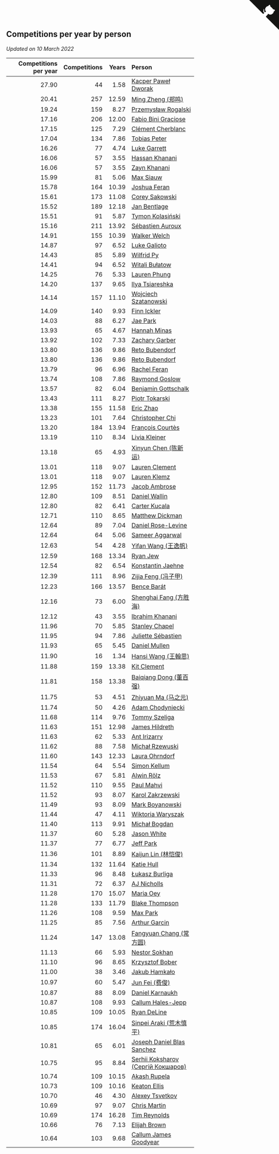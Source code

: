 ## Competitions per year by person

*Updated on 10 March 2022*

| Competitions per year | Competitions | Years | Person |
| ---: | ---: | ---: | :--- |
| 27.90 | 44 | 1.58 | [Kacper Paweł Dworak](https://www.worldcubeassociation.org/persons/2020DWOR01) |
| 20.41 | 257 | 12.59 | [Ming Zheng (郑鸣)](https://www.worldcubeassociation.org/persons/2009ZHEN11) |
| 19.24 | 159 | 8.27 | [Przemysław Rogalski](https://www.worldcubeassociation.org/persons/2013ROGA02) |
| 17.16 | 206 | 12.00 | [Fabio Bini Graciose](https://www.worldcubeassociation.org/persons/2010GRAC02) |
| 17.15 | 125 | 7.29 | [Clément Cherblanc](https://www.worldcubeassociation.org/persons/2014CHER05) |
| 17.04 | 134 | 7.86 | [Tobias Peter](https://www.worldcubeassociation.org/persons/2014PETE03) |
| 16.26 | 77 | 4.74 | [Luke Garrett](https://www.worldcubeassociation.org/persons/2017GARR05) |
| 16.06 | 57 | 3.55 | [Hassan Khanani](https://www.worldcubeassociation.org/persons/2018KHAN26) |
| 16.06 | 57 | 3.55 | [Zayn Khanani](https://www.worldcubeassociation.org/persons/2018KHAN28) |
| 15.99 | 81 | 5.06 | [Max Siauw](https://www.worldcubeassociation.org/persons/2017SIAU02) |
| 15.78 | 164 | 10.39 | [Joshua Feran](https://www.worldcubeassociation.org/persons/2011FERA01) |
| 15.61 | 173 | 11.08 | [Corey Sakowski](https://www.worldcubeassociation.org/persons/2011SAKO01) |
| 15.52 | 189 | 12.18 | [Jan Bentlage](https://www.worldcubeassociation.org/persons/2010BENT01) |
| 15.51 | 91 | 5.87 | [Tymon Kolasiński](https://www.worldcubeassociation.org/persons/2016KOLA02) |
| 15.16 | 211 | 13.92 | [Sébastien Auroux](https://www.worldcubeassociation.org/persons/2008AURO01) |
| 14.91 | 155 | 10.39 | [Walker Welch](https://www.worldcubeassociation.org/persons/2011WELC01) |
| 14.87 | 97 | 6.52 | [Luke Galioto](https://www.worldcubeassociation.org/persons/2015GALI02) |
| 14.43 | 85 | 5.89 | [Wilfrid Py](https://www.worldcubeassociation.org/persons/2016PYWI01) |
| 14.41 | 94 | 6.52 | [Witali Bułatow](https://www.worldcubeassociation.org/persons/2015BUAT01) |
| 14.25 | 76 | 5.33 | [Lauren Phung](https://www.worldcubeassociation.org/persons/2016PHUN02) |
| 14.20 | 137 | 9.65 | [Ilya Tsiareshka](https://www.worldcubeassociation.org/persons/2012TERE01) |
| 14.14 | 157 | 11.10 | [Wojciech Szatanowski](https://www.worldcubeassociation.org/persons/2011SZAT01) |
| 14.09 | 140 | 9.93 | [Finn Ickler](https://www.worldcubeassociation.org/persons/2012ICKL01) |
| 14.03 | 88 | 6.27 | [Jae Park](https://www.worldcubeassociation.org/persons/2015PARK24) |
| 13.93 | 65 | 4.67 | [Hannah Minas](https://www.worldcubeassociation.org/persons/2017MINA04) |
| 13.92 | 102 | 7.33 | [Zachary Garber](https://www.worldcubeassociation.org/persons/2014GARB01) |
| 13.80 | 136 | 9.86 | [Reto Bubendorf](https://www.worldcubeassociation.org/persons/2012BUBE01) |
| 13.80 | 136 | 9.86 | [Reto Bubendorf](https://www.worldcubeassociation.org/persons/2012BUBE01) |
| 13.79 | 96 | 6.96 | [Rachel Feran](https://www.worldcubeassociation.org/persons/2015FERA01) |
| 13.74 | 108 | 7.86 | [Raymond Goslow](https://www.worldcubeassociation.org/persons/2014GOSL01) |
| 13.57 | 82 | 6.04 | [Benjamin Gottschalk](https://www.worldcubeassociation.org/persons/2016GOTT01) |
| 13.43 | 111 | 8.27 | [Piotr Tokarski](https://www.worldcubeassociation.org/persons/2013TOKA01) |
| 13.38 | 155 | 11.58 | [Eric Zhao](https://www.worldcubeassociation.org/persons/2010ZHAO19) |
| 13.23 | 101 | 7.64 | [Christopher Chi](https://www.worldcubeassociation.org/persons/2014CHIC01) |
| 13.20 | 184 | 13.94 | [François Courtès](https://www.worldcubeassociation.org/persons/2008COUR01) |
| 13.19 | 110 | 8.34 | [Livia Kleiner](https://www.worldcubeassociation.org/persons/2013KLEI03) |
| 13.18 | 65 | 4.93 | [Xinyun Chen (陈新运)](https://www.worldcubeassociation.org/persons/2017CHEN36) |
| 13.01 | 118 | 9.07 | [Lauren Clement](https://www.worldcubeassociation.org/persons/2013KLEM01) |
| 13.01 | 118 | 9.07 | [Lauren Klemz](https://www.worldcubeassociation.org/persons/2013KLEM01) |
| 12.95 | 152 | 11.73 | [Jacob Ambrose](https://www.worldcubeassociation.org/persons/2010AMBR01) |
| 12.80 | 109 | 8.51 | [Daniel Wallin](https://www.worldcubeassociation.org/persons/2013WALL03) |
| 12.80 | 82 | 6.41 | [Carter Kucala](https://www.worldcubeassociation.org/persons/2015KUCA01) |
| 12.71 | 110 | 8.65 | [Matthew Dickman](https://www.worldcubeassociation.org/persons/2013DICK01) |
| 12.64 | 89 | 7.04 | [Daniel Rose-Levine](https://www.worldcubeassociation.org/persons/2015ROSE01) |
| 12.64 | 64 | 5.06 | [Sameer Aggarwal](https://www.worldcubeassociation.org/persons/2017AGGA01) |
| 12.63 | 54 | 4.28 | [Yifan Wang (王逸帆)](https://www.worldcubeassociation.org/persons/2017WANY29) |
| 12.59 | 168 | 13.34 | [Ryan Jew](https://www.worldcubeassociation.org/persons/2008JEWR01) |
| 12.54 | 82 | 6.54 | [Konstantin Jaehne](https://www.worldcubeassociation.org/persons/2015JAEH01) |
| 12.39 | 111 | 8.96 | [Zijia Feng (冯子甲)](https://www.worldcubeassociation.org/persons/2013FENG02) |
| 12.23 | 166 | 13.57 | [Bence Barát](https://www.worldcubeassociation.org/persons/2008BARA01) |
| 12.16 | 73 | 6.00 | [Shenghai Fang (方胜海)](https://www.worldcubeassociation.org/persons/2016FANG01) |
| 12.12 | 43 | 3.55 | [Ibrahim Khanani](https://www.worldcubeassociation.org/persons/2018KHAN27) |
| 11.96 | 70 | 5.85 | [Stanley Chapel](https://www.worldcubeassociation.org/persons/2016CHAP04) |
| 11.95 | 94 | 7.86 | [Juliette Sébastien](https://www.worldcubeassociation.org/persons/2014SEBA01) |
| 11.93 | 65 | 5.45 | [Daniel Mullen](https://www.worldcubeassociation.org/persons/2016MULL04) |
| 11.90 | 16 | 1.34 | [Hansi Wang (王翰思)](https://www.worldcubeassociation.org/persons/2020WANG19) |
| 11.88 | 159 | 13.38 | [Kit Clement](https://www.worldcubeassociation.org/persons/2008CLEM01) |
| 11.81 | 158 | 13.38 | [Baiqiang Dong (董百强)](https://www.worldcubeassociation.org/persons/2008DONG06) |
| 11.75 | 53 | 4.51 | [Zhiyuan Ma (马之元)](https://www.worldcubeassociation.org/persons/2017MAZH04) |
| 11.74 | 50 | 4.26 | [Adam Chodyniecki](https://www.worldcubeassociation.org/persons/2017CHOD02) |
| 11.68 | 114 | 9.76 | [Tommy Szeliga](https://www.worldcubeassociation.org/persons/2012SZEL01) |
| 11.63 | 151 | 12.98 | [James Hildreth](https://www.worldcubeassociation.org/persons/2009HILD01) |
| 11.63 | 62 | 5.33 | [Ant Irizarry](https://www.worldcubeassociation.org/persons/2016IRIZ02) |
| 11.62 | 88 | 7.58 | [Michał Rzewuski](https://www.worldcubeassociation.org/persons/2014RZEW01) |
| 11.60 | 143 | 12.33 | [Laura Ohrndorf](https://www.worldcubeassociation.org/persons/2009OHRN01) |
| 11.54 | 64 | 5.54 | [Simon Kellum](https://www.worldcubeassociation.org/persons/2016KELL12) |
| 11.53 | 67 | 5.81 | [Alwin Rölz](https://www.worldcubeassociation.org/persons/2016ROLZ01) |
| 11.52 | 110 | 9.55 | [Paul Mahvi](https://www.worldcubeassociation.org/persons/2012MAHV01) |
| 11.52 | 93 | 8.07 | [Karol Zakrzewski](https://www.worldcubeassociation.org/persons/2014ZAKR01) |
| 11.49 | 93 | 8.09 | [Mark Boyanowski](https://www.worldcubeassociation.org/persons/2014BOYA01) |
| 11.44 | 47 | 4.11 | [Wiktoria Waryszak](https://www.worldcubeassociation.org/persons/2018WARY01) |
| 11.40 | 113 | 9.91 | [Michał Bogdan](https://www.worldcubeassociation.org/persons/2012BOGD01) |
| 11.37 | 60 | 5.28 | [Jason White](https://www.worldcubeassociation.org/persons/2016WHIT16) |
| 11.37 | 77 | 6.77 | [Jeff Park](https://www.worldcubeassociation.org/persons/2015PARK08) |
| 11.36 | 101 | 8.89 | [Kaijun Lin (林恺俊)](https://www.worldcubeassociation.org/persons/2013LINK01) |
| 11.34 | 132 | 11.64 | [Katie Hull](https://www.worldcubeassociation.org/persons/2010HULL01) |
| 11.33 | 96 | 8.48 | [Łukasz Burliga](https://www.worldcubeassociation.org/persons/2013BURL01) |
| 11.31 | 72 | 6.37 | [AJ Nicholls](https://www.worldcubeassociation.org/persons/2015NICH04) |
| 11.28 | 170 | 15.07 | [Maria Oey](https://www.worldcubeassociation.org/persons/2007OEYM01) |
| 11.28 | 133 | 11.79 | [Blake Thompson](https://www.worldcubeassociation.org/persons/2010THOM03) |
| 11.26 | 108 | 9.59 | [Max Park](https://www.worldcubeassociation.org/persons/2012PARK03) |
| 11.25 | 85 | 7.56 | [Arthur Garcin](https://www.worldcubeassociation.org/persons/2014GARC27) |
| 11.24 | 147 | 13.08 | [Fangyuan Chang (常方圆)](https://www.worldcubeassociation.org/persons/2009CHAN04) |
| 11.13 | 66 | 5.93 | [Nestor Sokhan](https://www.worldcubeassociation.org/persons/2016SOKH01) |
| 11.10 | 96 | 8.65 | [Krzysztof Bober](https://www.worldcubeassociation.org/persons/2013BOBE01) |
| 11.00 | 38 | 3.46 | [Jakub Hamkało](https://www.worldcubeassociation.org/persons/2018HAMK01) |
| 10.97 | 60 | 5.47 | [Jun Fei (费俊)](https://www.worldcubeassociation.org/persons/2016FEIJ02) |
| 10.87 | 88 | 8.09 | [Daniel Karnaukh](https://www.worldcubeassociation.org/persons/2014KARN02) |
| 10.87 | 108 | 9.93 | [Callum Hales-Jepp](https://www.worldcubeassociation.org/persons/2012HALE01) |
| 10.85 | 109 | 10.05 | [Ryan DeLine](https://www.worldcubeassociation.org/persons/2012DELI01) |
| 10.85 | 174 | 16.04 | [Sinpei Araki (荒木慎平)](https://www.worldcubeassociation.org/persons/2006ARAK01) |
| 10.81 | 65 | 6.01 | [Joseph Daniel Blas Sanchez](https://www.worldcubeassociation.org/persons/2016SANC08) |
| 10.75 | 95 | 8.84 | [Serhii Koksharov (Сергій Кокшаров)](https://www.worldcubeassociation.org/persons/2013KOKS01) |
| 10.74 | 109 | 10.15 | [Akash Rupela](https://www.worldcubeassociation.org/persons/2012RUPE01) |
| 10.73 | 109 | 10.16 | [Keaton Ellis](https://www.worldcubeassociation.org/persons/2012ELLI01) |
| 10.70 | 46 | 4.30 | [Alexey Tsvetkov](https://www.worldcubeassociation.org/persons/2017TSVE02) |
| 10.69 | 97 | 9.07 | [Chris Martin](https://www.worldcubeassociation.org/persons/2013MART03) |
| 10.69 | 174 | 16.28 | [Tim Reynolds](https://www.worldcubeassociation.org/persons/2005REYN01) |
| 10.66 | 76 | 7.13 | [Elijah Brown](https://www.worldcubeassociation.org/persons/2015BROW03) |
| 10.64 | 103 | 9.68 | [Callum James Goodyear](https://www.worldcubeassociation.org/persons/2012GOOD02) |


<a href="https://github.com/jonatanklosko/wca_statistics" class="github-corner" aria-label="View source on Github"><svg width="80" height="80" viewBox="0 0 250 250" style="fill:#151513; color:#fff; position: absolute; top: 0; border: 0; right: 0;" aria-hidden="true"><path d="M0,0 L115,115 L130,115 L142,142 L250,250 L250,0 Z"></path><path d="M128.3,109.0 C113.8,99.7 119.0,89.6 119.0,89.6 C122.0,82.7 120.5,78.6 120.5,78.6 C119.2,72.0 123.4,76.3 123.4,76.3 C127.3,80.9 125.5,87.3 125.5,87.3 C122.9,97.6 130.6,101.9 134.4,103.2" fill="currentColor" style="transform-origin: 130px 106px;" class="octo-arm"></path><path d="M115.0,115.0 C114.9,115.1 118.7,116.5 119.8,115.4 L133.7,101.6 C136.9,99.2 139.9,98.4 142.2,98.6 C133.8,88.0 127.5,74.4 143.8,58.0 C148.5,53.4 154.0,51.2 159.7,51.0 C160.3,49.4 163.2,43.6 171.4,40.1 C171.4,40.1 176.1,42.5 178.8,56.2 C183.1,58.6 187.2,61.8 190.9,65.4 C194.5,69.0 197.7,73.2 200.1,77.6 C213.8,80.2 216.3,84.9 216.3,84.9 C212.7,93.1 206.9,96.0 205.4,96.6 C205.1,102.4 203.0,107.8 198.3,112.5 C181.9,128.9 168.3,122.5 157.7,114.1 C157.9,116.9 156.7,120.9 152.7,124.9 L141.0,136.5 C139.8,137.7 141.6,141.9 141.8,141.8 Z" fill="currentColor" class="octo-body"></path></svg></a><style>.github-corner:hover .octo-arm{animation:octocat-wave 560ms ease-in-out}@keyframes octocat-wave{0%,100%{transform:rotate(0)}20%,60%{transform:rotate(-25deg)}40%,80%{transform:rotate(10deg)}}@media (max-width:500px){.github-corner:hover .octo-arm{animation:none}.github-corner .octo-arm{animation:octocat-wave 560ms ease-in-out}}</style>
